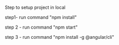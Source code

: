 Step to setup project in local

step1- run command "npm install"

step 2 - run command "npm start"

step 3 - run command "npm install -g @angular/cli"